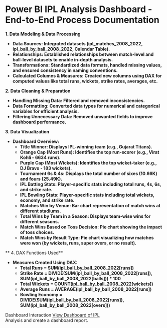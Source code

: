 # Power BI IPL Analysis Dashboard - End-to-End Process Documentation

**1. Data Modeling & Data Processing**
  - **Data Sources: Integrated datasets (ipl_matches_2008_2022, ipl_ball_by_ball_2008_2022, Calendar Table).**
  - **Relationships: Established relationships between match-level and ball-level datasets to enable in-depth analysis.**
  - **Transformations: Standardized data formats, handled missing values, and ensured consistency in naming conventions.**
  - **Calculated Columns & Measures: Created new columns using DAX for computed values like total runs, wickets, strike rates, averages, etc.**

**2. Data Cleaning & Preparation**
  - **Handling Missing Data: Filtered and removed inconsistencies.**
  - **Data Formatting: Converted data types for numerical and categorical variables for efficient analysis.**
  - **Filtering Unnecessary Data: Removed unwanted fields to improve dashboard performance.**

**3. Data Visualization**
  - **Dashboard Overview:**
      - **Title Winner: Displays IPL-winning team (e.g., Gujarat Titans).**
      - **Orange Cap (Most Runs): Identifies the top run-scorer (e.g., Virat Kohli - 6634 runs).**
      - **Purple Cap (Most Wickets): Identifies the top wicket-taker (e.g., DJ Bravo - 183 wickets).**
      - **Tournament 6s & 4s: Displays the total number of sixes (10.66K) and fours (25.49K).**
      - **IPL Batting Stats: Player-specific stats including total runs, 4s, 6s, and strike rate.**
      - **IPL Bowling Stats: Player-specific stats including total wickets, economy, and strike rate.**
      - **Matches Win by Venue: Bar chart representation of match wins at different stadiums.**
      - **Total Wins by Team in a Season: Displays team-wise wins for different seasons.**
      - **Match Wins Based on Toss Decision: Pie chart showing the impact of toss choices.**
      - **Match Wins by Result Type: Pie chart visualizing how matches were won (by wickets, runs, super overs, or no result).**

** 4. DAX Functions Used**
  - **Measures Created Using DAX:**
      - **Total Runs = SUM(ipl_ball_by_ball_2008_2022[runs])**
      - **Strike Rate = DIVIDE(SUM(ipl_ball_by_ball_2008_2022[runs]), SUM(ipl_ball_by_ball_2008_2022[balls])) * 100**
      - **Total Wickets = COUNT(ipl_ball_by_ball_2008_2022[wickets])**
      - **Average Runs = AVERAGE(ipl_ball_by_ball_2008_2022[runs])**
      - **Bowling Economy = DIVIDE(SUM(ipl_ball_by_ball_2008_2022[runs]), SUM(ipl_ball_by_ball_2008_2022[overs]))**

Dashboard Interaction <a href="https://github.com/Moinkhan123456/IPL-Analysis/blob/main/Screenshot%20(15).png">View Dashboard of IPL</a>
<br>
Analysis and create a dashboard report.
